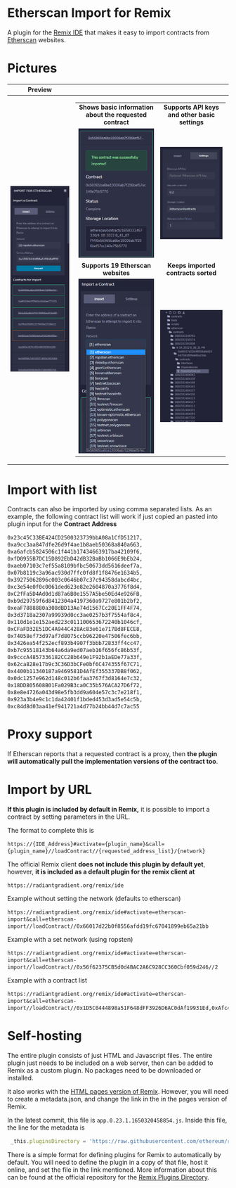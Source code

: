# Etherscan Import for Remix

A plugin for the [Remix IDE](https://github.com/ethereum/remix-ide) that makes it easy to import contracts from [Etherscan](https://etherscan.io/) websites.


# Pictures

| Preview | |
| ------ | ------ |
| ![i1.png](img/import1.PNG) |  <table><tr><td  align="center">**Shows basic information about the requested contract**</td><td  align="center">**Supports API keys and other basic settings** </td></tr><tr><td  align="center">![i1.png](img/import2.PNG)</td><td align="center">![i1.png](img/import3.PNG)</td></tr><tr><td align="center">**Supports 19 Etherscan websites**</td><td align="center">**Keeps imported contracts sorted**</td></tr><tr><td align="center">![i1.png](img/import4.PNG)</td><td align="center">![i1.png](img/import5.PNG) </td></tr></table> |



# Import with list

Contracts can also be imported by using comma separated lists. As an example, the following contract list will work if just copied an pasted into plugin input for the **Contract Address**
```
0x23c45C33BE424CD2500323739bbA08a1CfD51217, 0xa9cc3aa847dfe26d9f4ae1b8aeb50368a840a663, 0xa6afcb5824506c1f441b17434663917ba42109f6, 0xfD0955B7DC15D892EbD42dB32BaBb1066E9bEb24, 0xaeb07103c7ef55a8109bfbc50673dd5616deef7a, 0x07b8119c3a96ac930d7ffc0fd8f1f8476e1634b5, 0x39275062896c003c0646b07c37c94358dabcd4bc, 0xc3e54e0f0c0061ded623e82e2604870a3776f8d4, 0xC2fFa5D4Ad0d1d87a6B0e1557A5be50Ed4e926FB, 0xb9d29759f6d8412304a4197360a9727e801b2bf2, 0xeaF7888880a308dBD13Ae74d1567Cc20E1FF4F74, 0x3d3718a2307a99939d0cc3ae0257b3f7554af8c4, 0x110d1e1e152aed223c011100653672240b1046cf, 0xCFaFD32E51DC4A944C428Ac83e61e717Bd8FECE8, 0x74058ef73d97af7d8075ccb96220e47506fec6bb, 0x3426ea54f252ecf893b4907f3bbb72833ff4cc47, 0xb7c95518143b64a6da9ed07aeb16f656fc86b53f, 0x9cccA4857336182CC28b649e1F92b1aEDe77a33f, 0x62ca828e17b9c3C36D3bCFe0bf6C474355f67C71, 0x4400b11340187a9469581D4AfEf355337DB8f062, 0x0dc1257e962d148c012b6faa3767f3d8164e7c32, 0x18DD805608B01Fa029B3ca0C35b576ACA27D6f72, 0x8e8e4726a043d98e5fb3dd9a604e57c3c7e218f1, 0x923a3b4e9c1c1da42401f1bded453d3ad5e54c5b, 0xc84d8d03aa41ef941721a4d77b24bb44d7c7ac55
```

# Proxy support

If Etherscan reports that a requested contract is a proxy, then **the plugin will automatically pull the implementation versions of the contract too**.

# Import by URL

**If this plugin is included by default in Remix,** it is possible to import a contract by setting parameters in the URL. 

The format to complete this is 

```
https://{IDE_Address}#activate={plugin_name}&call={plugin_name}//loadContract//{requested_address_list}/{network}
```

The official Remix client **does not include this plugin by default yet**, however, **it is included as a default plugin for the remix client at** 

```
https://radiantgradient.org/remix/ide
```

Example without setting the network (defaults to etherscan)
```
https://radiantgradient.org/remix/ide#activate=etherscan-import&call=etherscan-import//loadContract//0x66017d22b0f8556afdd19fc67041899eb65a21bb
```

Example with a set network (using ropsten)
```
https://radiantgradient.org/remix/ide#activate=etherscan-import&call=etherscan-import//loadContract//0x56f62375CB5d0d4BAC2A6C928CC360Cbf059d246//2
```

Example with a contract list
```
https://radiantgradient.org/remix/ide#activate=etherscan-import&call=etherscan-import//loadContract//0x1D5C0444898a51F648dFF3926D6AC0dAf19931Ed,0xAfc4FeE8Ff14EDe9203CF4Ebbd5fEB1cc3f5c06D,0x4f6fdc8137c9a417fb09c7e04f6554a84df9adc5,0x45cd215365cdf384ea65a65927501e6a40571266,0xb04a6bc1368f6792d1dff494a0a35ab8d302234c,0x0de9ab097ebace1e6513b332de6d87905872705b,0x9bd3cc76ef34858e4bbb8c040eb615dffea9bddc,0x61d5a08f8ebe547f871c6ee487a3475742266445,0x7c6fab36df93e24a0287a051c91175d922f55410,0x7AE11Fdd1A96a707f63Abc3B1AC6EbA990530d85,0xa7fe05d3f058716d5b305ef73790c609c1c3890d,0x2520466c6117c0533239da330c33fc2b0be0c177,0xe767fd1c480b34c6b7ae8cfb4cde993d71c4a937,0x23075ccca503bc0983cbc8beb02d99894476b550,0xb971EBd140CeE3e1923701DFa8082d15C649952E,0x07884846253c1305054f08ece86201e535277f43,0x929a724db79728c0a7206de2671b575e4ada0f8a,0x0a60d0806b9b691f18608857635f72c688238916,0x7b9f58c7c87d3571483e7d533b642a8cb5003381,0xe965e187413f2A8825E9041BDAdc7fA4e28bD893,0xf601cd753962defc2f552483f85a1ee0eb5656c1,0x7f8cb780f02377fd59a3728bb228f50e0c415a79,0xc125Ce8D1FFD764A81e3F5ce4934703D812a47e3,0xef555991ff7fd05c65d6ee77747053add7639e9b,0x56965ba6be19006ab7f296bef57ec140e75b5770//2
```

# Self-hosting

The entire plugin consists of just HTML and Javascript files. The entire plugin just needs to be included on a web server, then can be added to Remix as a custom plugin. No packages need to be downloaded or installed. 

It also works with the [HTML pages version of Remix](https://github.com/ethereum/remix-live). However, you will need to create a metadata.json, and change the link in the in the pages version of Remix.

In the latest commit, this file is ```app.0.23.1.1650320458854.js```. Inside this file, the line for the metadata is

```javascript
 _this.pluginsDirectory = 'https://raw.githubusercontent.com/ethereum/remix-plugins-directory/master/build/metadata.json';
```
There is a simple format for defining plugins for Remix to automatically by default. You will need to define the plugin in a copy of that file, host it online, and set the file in the link mentioned. More information about this can be found at the official repository for the [Remix Plugins Directory](https://github.com/ethereum/remix-plugins-directory).
